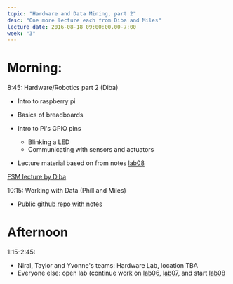 ```yaml
---
topic: "Hardware and Data Mining, part 2"
desc: "One more lecture each from Diba and Miles"
lecture_date: 2016-08-18 09:00:00.00-7:00
week: "3"
---
```



# Morning:

8:45: Hardware/Robotics part 2 (Diba)
* Intro to raspberry pi
* Basics of breadboards
* Intro to Pi's GPIO pins 
	* Blinking a LED
	* Communicating with sensors and actuators 

* Lecture material based on from notes [lab08](http://ucsd-cse-spis-2016.github.io/lab/lab08/)

[FSM lecture by Diba](https://github.com/ucsd-cse-spis-2016/spis16-lecture-0818-FSM-Diba)

10:15: Working with Data  (Phill and Miles)

* [Public github repo with notes](https://github.com/ucsd-cse-spis-2016/spis16-lecture-0809)

# Afternoon

1:15-2:45: 
* Niral, Taylor and Yvonne's teams: Hardware Lab, location TBA
* Everyone else: open lab (continue work on [lab06](/lab/lab06/), 
    [lab07](/lab/lab07/), and start [lab08](/lab/lab08/)

